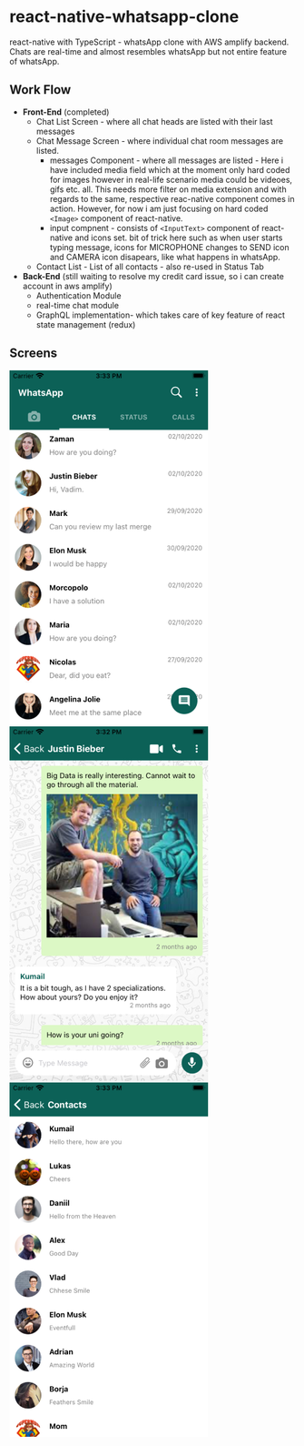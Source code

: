 # react-native-whatsapp-clone

react-native with TypeScript - whatsApp clone with AWS amplify backend. Chats are real-time and almost resembles whatsApp but not entire feature of whatsApp.

## Work Flow

- **Front-End** (completed)
  - Chat List Screen - where all chat heads are listed with their last messages
  - Chat Message Screen - where individual chat room messages are listed.
    - messages Component - where all messages are listed - Here i have included media field which at the moment only hard coded for images however in real-life scenario media could be videoes, gifs etc. all. This needs more filter on media extension and with regards to the same, respective reac-native component comes in action. However, for now i am just focusing on hard coded `<Image>` component of react-native.
    - input compnent - consists of `<InputText>` component of react-native and icons set. bit of trick here such as when user starts typing message, icons for MICROPHONE changes to SEND icon and CAMERA icon disapears, like what happens in whatsApp.
  - Contact List - List of all contacts - also re-used in Status Tab
- **Back-End** (still waiting to resolve my credit card issue, so i can create account in aws amplify)
  - Authentication Module
  - real-time chat module
  - GraphQL implementation- which takes care of key feature of react state management (redux)

## Screens

![chat-list](assets/images/screens/chat-list.png)
![chat-screen](assets/images/screens/chat-screen.png)
![contact-list](assets/images/screens/contact-list.png)
